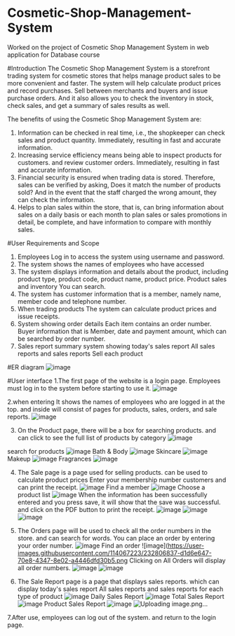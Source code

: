 # Cosmetic-Shop-Management-System
Worked on the project of Cosmetic Shop Management System in web application for Database course

#Introduction
The Cosmetic Shop Management System is a storefront trading system for cosmetic stores that helps manage product sales to be more convenient and faster. The system will help calculate product prices and record purchases. Sell between merchants and buyers and issue purchase orders. And it also allows you to check the inventory in stock, check sales, and get a summary of sales results as well.

The benefits of using the Cosmetic Shop Management System are:
1. Information can be checked in real time, i.e., the shopkeeper can check sales and product quantity. Immediately, resulting in fast and accurate information.
2. Increasing service efficiency means being able to inspect products for customers. and review customer orders. Immediately, resulting in fast and accurate information.
3. Financial security is ensured when trading data is stored. Therefore, sales can be verified by asking, Does it match the number of products sold? And in the event that the staff charged the wrong amount, they can check the information. 
4. Helps to plan sales within the store, that is, can bring information about sales on a daily basis or each month to plan sales or sales promotions in detail, be complete, and have information to compare with monthly sales.

#User Requirements and Scope
1. Employees Log in to access the system using username and password.
2. The system shows the names of employees who have accessed
3. The system displays information and details about the product, including product type, product code, product name, product price.
Product sales and inventory You can search.
4. The system has customer information that is a member, namely name, member code and telephone number.
5. When trading products The system can calculate product prices and issue receipts.
6. System showing order details Each item contains an order number. Buyer information that is
Member, date and payment amount, which can be searched by order number.
7. Sales report summary system showing today's sales report All sales reports and sales reports Sell each product

#ER diagram
![image](https://user-images.githubusercontent.com/114067223/232800264-f3bd9dab-f4ad-436a-b553-62dc53dd9e9f.png)

#User interface
1.The first page of the website is a login page. Employees must log in to the system before starting to use it.
![image](https://user-images.githubusercontent.com/114067223/232804236-bee95111-f11e-4f32-ade0-74946f9429b6.png)

2.when entering It shows the names of employees who are logged in at the top. and inside will consist of pages for products, sales, orders, and sale reports.
![image](https://user-images.githubusercontent.com/114067223/232804475-f32e6f2c-c9ca-4e7e-85c3-eade513d91be.png)

3. On the Product page, there will be a box for searching products. and can click to see the full list of products by category
![image](https://user-images.githubusercontent.com/114067223/232804607-479f49e1-dc64-4f45-aea4-ede7cad5395b.png)

search for products
![image](https://user-images.githubusercontent.com/114067223/232804698-5829345d-501a-4fe5-b86f-fde06666eecd.png)
Bath & Body
![image](https://user-images.githubusercontent.com/114067223/232804863-b950e959-bd9f-4264-b173-ac782aabbb12.png)
Skincare
![image](https://user-images.githubusercontent.com/114067223/232805022-3bd26a13-ca24-4280-8362-46df2ecfddab.png)
Makeup
![image](https://user-images.githubusercontent.com/114067223/232805182-b3e3f617-5ac9-49d4-97b0-82734f55368a.png)
Fragrances
![image](https://user-images.githubusercontent.com/114067223/232805325-117afba4-906e-4921-9ac0-2003072b3480.png)

4. The Sale page is a page used for selling products. can be used to calculate product prices Enter your membership number
customers and can print the receipt.
![image](https://user-images.githubusercontent.com/114067223/232805481-484d498c-f02b-4346-bf90-10e5978c0397.png)
Find a member
![image](https://user-images.githubusercontent.com/114067223/232805610-706160bb-3f7b-4cf5-af67-a211f29576cf.png)
Choose a product list
![image](https://user-images.githubusercontent.com/114067223/232805832-52441b4b-94a7-4bc4-b508-d7c52f12ab01.png)
When the information has been successfully entered and you press save, it will show that the save was successful. and click on the PDF button to print the receipt.
![image](https://user-images.githubusercontent.com/114067223/232806085-1eb28354-d012-43cc-9414-f5c8ef14a5ee.png)
![image](https://user-images.githubusercontent.com/114067223/232806404-4b9ed87e-d93c-4f16-97bf-955c6e285c3b.png)
![image](https://user-images.githubusercontent.com/114067223/232806491-fa0e0140-368b-4ce6-9cb5-68d59be04491.png)

5. The Orders page will be used to check all the order numbers in the store. and can search for words. You can place an order by entering your order number.
![image](https://user-images.githubusercontent.com/114067223/232806683-7027fd3d-582f-4ca1-a95a-23145b7c8dd9.png)
Find an order
![image](https://user-images.githubusercontent.com/114067223/232806837-d1d6e647-70e8-4347-8e02-a4446dfd30b5.png
Clicking on All Orders will display all order numbers.
![image](https://user-images.githubusercontent.com/114067223/232807238-d5f61504-77ae-4a4b-8a5d-a15a3fbdcca5.png)
![image](https://user-images.githubusercontent.com/114067223/232807497-cf292d0c-3a6c-4a7b-b235-0a2b138e5460.png)

6. The Sale Report page is a page that displays sales reports. which can display today's sales report All sales reports and sales reports for each type of product
![image](https://user-images.githubusercontent.com/114067223/232807609-fa12f5ab-7dfc-4bd8-a1ff-7c4db12380e4.png)
Daily Sales Report
![image](https://user-images.githubusercontent.com/114067223/232807702-6878880e-7e9a-4c96-9bd3-eeeb5744f725.png)
Total Sales Report 
![image](https://user-images.githubusercontent.com/114067223/232807872-a8499a38-6f98-43f1-a9bc-8c40e56118cb.png)
Product Sales Report
![image](https://user-images.githubusercontent.com/114067223/232808017-9584a356-c1b4-487d-8062-fe1bb105734e.png)
![Uploading image.png…]()

7.After use, employees can log out of the system. and return to the login page.










